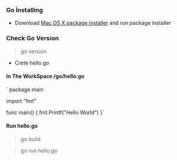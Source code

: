 ### Go İnstalling 
* Download [Mac OS X package installer](https://golang.org/dl/) and run package installer
### Check Go Version
>go version
* Crete hello.go 
#### In The WorkSpace /go/hello.go
`
package main

import "fmt"

func main() {
  fmt.Printf("Hello World")
}`

#### Run hello.go
>  go build

> go run hello.go

